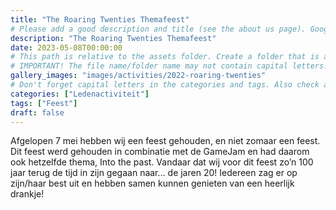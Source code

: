 ```yaml
---
title: "The Roaring Twenties Themafeest"
# Please add a good description and title (see the about us page). Google uses it to recommend the website
description: "The Roaring Twenties Themafeest"
date: 2023-05-08T00:00:00
# This path is relative to the assets folder. Create a folder that is assets/images/activities/file-name
# IMPORTANT! The file name/folder name may not contain capital letters!
gallery_images: "images/activities/2022-roaring-twenties"
# Don't forget capital letters in the categories and tags. Also check all categories and tags by loading the activities page and looking at the list.
categories: ["Ledenactiviteit"]
tags: ["Feest"]
draft: false
---
```


Afgelopen 7 mei hebben wij een feest gehouden, en niet zomaar een feest. Dit feest werd gehouden in combinatie met de GameJam en had daarom ook hetzelfde thema, Into the past. Vandaar dat wij voor dit feest zo’n 100 jaar terug de tijd in zijn gegaan naar… de jaren 20! Iedereen zag er op zijn/haar best uit en hebben samen kunnen genieten van een heerlijk drankje!